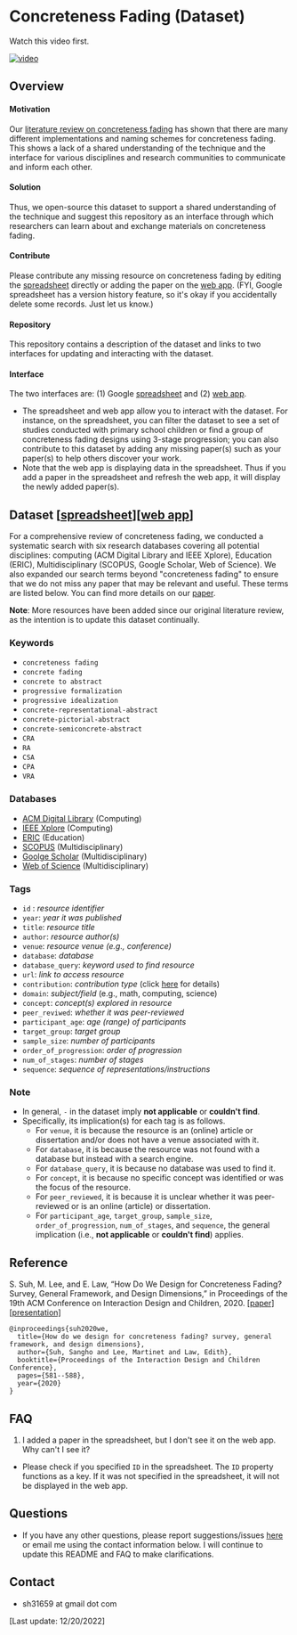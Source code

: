 # Concreteness Fading (Dataset)

Watch this video first.

[![video](https://i.imgur.com/AryL3Tt.png)](https://youtu.be/aRZqZ_3YEEo "Concreteness fading dataset")

## Overview
#### Motivation
Our [literature review on concreteness fading](https://dl.acm.org/doi/10.1145/3392063.3394413) has shown that there are many different implementations and naming schemes for concreteness fading. This shows a lack of a shared understanding of the technique and the interface for various disciplines and research communities to communicate and inform each other.

#### Solution
Thus, we open-source this dataset to support a shared understanding of the technique and suggest this repository as an interface through which researchers can learn about and exchange materials on concreteness fading.

#### Contribute
Please contribute any missing resource on concreteness fading by editing the [spreadsheet](https://docs.google.com/spreadsheets/d/14qlqKLBrsBoyajdYDESxlwqr5YIqeGi0Ii_3zynVuU4/edit?usp=sharing) directly or adding the paper on the [web app](https://www.appsheet.com/newshortcut/1c40a60a-3b9c-478a-af40-1e5dcd9167af). (FYI, Google spreadsheet has a version history feature, so it's okay if you accidentally delete some records. Just let us know.)

#### Repository
This repository contains a description of the dataset and links to two interfaces for updating and interacting with the dataset. 

#### Interface
The two interfaces are: (1) Google [spreadsheet](https://docs.google.com/spreadsheets/d/14qlqKLBrsBoyajdYDESxlwqr5YIqeGi0Ii_3zynVuU4/edit?usp=sharing) and (2) [web app](https://www.appsheet.com/newshortcut/1c40a60a-3b9c-478a-af40-1e5dcd9167af). 
- The spreadsheet and web app allow you to interact with the dataset. For instance, on the spreadsheet, you can filter the dataset to see a set of studies conducted with primary school children or find a group of concreteness fading designs using 3-stage progression; you can also contribute to this dataset by adding any missing paper(s) such as your paper(s) to help others discover your work. 
- Note that the web app is displaying data in the spreadsheet. Thus if you add a paper in the spreadsheet and refresh the web app, it will display the newly added paper(s). 

## Dataset [[spreadsheet](https://docs.google.com/spreadsheets/d/14qlqKLBrsBoyajdYDESxlwqr5YIqeGi0Ii_3zynVuU4/edit?usp=sharing)][[web app](https://www.appsheet.com/newshortcut/1c40a60a-3b9c-478a-af40-1e5dcd9167af)] 
For a comprehensive review of concreteness fading, we conducted a systematic search with six research databases covering all potential disciplines: computing (ACM Digital Library and IEEE Xplore), Education (ERIC), Multidisciplinary (SCOPUS, Google Scholar, Web of Science). We also expanded our search terms beyond "concreteness fading" to ensure that we do not miss any paper that may be relevant and useful. These terms are listed below. You can find more details on our [paper](https://dl.acm.org/doi/10.1145/3392063.3394413).

**Note**: More resources have been added since our original literature review, as the intention is to update this dataset continually.


### Keywords
- `concreteness fading`
- `concrete fading`
- `concrete to abstract`
- `progressive formalization`
- `progressive idealization`
- `concrete-representational-abstract `
- `concrete-pictorial-abstract`
- `concrete-semiconcrete-abstract`
- `CRA`
- `RA`
- `CSA`
- `CPA`
- `VRA`

### Databases
- [ACM Digital Library](http://dl.acm.org) (Computing)
- [IEEE Xplore](https://ieeexplore.ieee.org/Xplore/home.jsp) (Computing)
- [ERIC](https://eric.ed.gov/) (Education)
- [SCOPUS](https://www.scopus.com/search/form.uri?display=basic) (Multidisciplinary)
- [Goolge Scholar](https://scholar.google.com/) (Multidisciplinary)
- [Web of Science](https://webofknowledge.com) (Multidisciplinary)

### Tags
- `id` : *resource identifier*
- `year`: *year it was published*
- `title`: *resource title*
- `author`: *resource author(s)*
- `venue`: *resource venue (e.g., conference)*
- `database`: *database*
- `database_query`: *keyword used to find resource*
- `url`: *link to access resource*
- `contribution`: *contribution type* (click [here](https://dl.acm.org/citation.cfm?id=2907069) for details)
- `domain`: *subject/field* (e.g., math, computing, science)
- `concept`: *concept(s) explored in resource*
- `peer_reviwed`: *whether it was peer-reviewed*
- `participant_age`: *age (range) of participants*
- `target_group`: *target group*
- `sample_size`: *number of participants*
- `order_of_progression`: *order of progression*
- `num_of_stages`: *number of stages*
- `sequence`: *sequence of representations/instructions*

### Note
- In general, `-` in the dataset imply **not applicable** or **couldn't find**. 
- Specifically, its implication(s) for each tag is as follows.
   - For `venue`, it is because the resource is an (online) article or dissertation and/or does not have a venue associated with it. 
   - For `database`, it is because the resource was not found with a database but instead with a search engine.
   - For `database_query`, it is because no database was used to find it.
   - For `concept`, it is because no specific concept was identified or was the focus of the resource. 
  - For `peer_reviewed`, it is because it is unclear whether it was peer-reviewed or is an online (article) or dissertation. 
   - For `participant_age`, `target_group`, `sample_size`, `order_of_progression`, `num_of_stages`, and `sequence`, the general implication (i.e., **not applicable** or **couldn't find**) applies.

## Reference
S. Suh, M. Lee, and E. Law, “How Do We Design for Concreteness Fading? Survey, General Framework, and Design Dimensions,” in Proceedings of the 19th ACM Conference on Interaction Design and Children, 2020. [[paper]](https://dl.acm.org/doi/10.1145/3392063.3394413)  [[presentation]](https://youtu.be/g4jDyxiFDTY)

```
@inproceedings{suh2020we,
  title={How do we design for concreteness fading? survey, general framework, and design dimensions},
  author={Suh, Sangho and Lee, Martinet and Law, Edith},
  booktitle={Proceedings of the Interaction Design and Children Conference},
  pages={581--588},
  year={2020}
}
```

## FAQ
1. I added a paper in the spreadsheet, but I don't see it on the web app. Why can't I see it?
- Please check if you specified `ID` in the spreadsheet. The `ID` property functions as a key. If it was not specified in the spreadsheet, it will not be displayed in the web app. 

## Questions 
- If you have any other questions, please report suggestions/issues [here](https://github.com/sanghosuh/concreteness_fading-dataset/issues) or email me using the contact information below. I will continue to update this README and FAQ to make clarifications. 

## Contact
- sh31659 at gmail dot com

[Last update: 12/20/2022]
